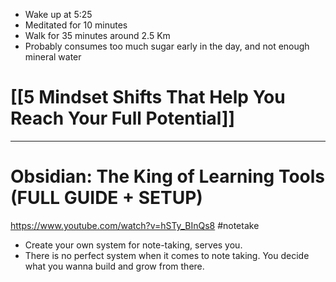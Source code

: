 - Wake up at 5:25
- Meditated for 10 minutes
- Walk for 35 minutes around 2.5 Km
- Probably consumes too much sugar early in the day, and not enough mineral water
# [[5 Mindset Shifts That Help You Reach Your Full Potential]]
---
# Obsidian: The King of Learning Tools (FULL GUIDE + SETUP)
https://www.youtube.com/watch?v=hSTy_BInQs8
#notetake 
- Create your own system for note-taking, serves you.
- There is no perfect system when it comes to note taking. You decide what you wanna build and grow from there. 